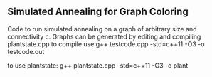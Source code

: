 ## Simulated Annealing for Graph Coloring
Code to run simulated annealing on a graph of arbitrary size and connectivity c.
Graphs can be generated by editing and compiling plantstate.cpp
to compile use 
g++ testcode.cpp -std=c++11 -O3 -o testcode.out

to use plantstate:
g++ plantstate.cpp -std=c++11 -O3 -o plant
